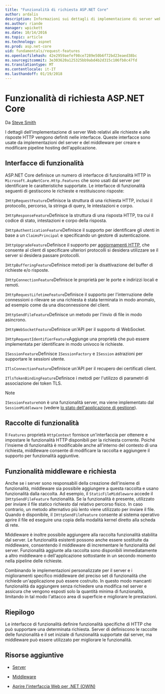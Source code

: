 ```yaml
---
title: "Funzionalità di richiesta ASP.NET Core"
author: ardalis
description: Informazioni sui dettagli di implementazione di server web relativi a richieste HTTP e le risposte che sono definite nelle interfacce per ASP.NET Core.
ms.author: riande
manager: wpickett
ms.date: 10/14/2016
ms.topic: article
ms.technology: aspnet
ms.prod: asp.net-core
uid: fundamentals/request-features
ms.openlocfilehash: 42e2959aefef98ce7289e50b6f72bd23eaed38bc
ms.sourcegitcommit: 3e303620a125325bb9abd4b2d315c106fb8c47fd
ms.translationtype: MT
ms.contentlocale: it-IT
ms.lasthandoff: 01/19/2018
---
```

# <a name="request-features-in-aspnet-core"></a>Funzionalità di richiesta ASP.NET Core

Da [Steve Smith](https://ardalis.com/)

I dettagli dell'implementazione di server Web relativi alle richieste e alle risposte HTTP vengono definiti nelle interfacce. Queste interfacce sono usate da implementazioni del server e del middleware per creare e modificare pipeline hosting dell'applicazione.

## <a name="feature-interfaces"></a>Interfacce di funzionalità

ASP.NET Core definisce un numero di interfacce di funzionalità HTTP in `Microsoft.AspNetCore.Http.Features` che sono usati dal server per identificare le caratteristiche supportate. Le interfacce di funzionalità seguenti di gestiscono le richieste e restituiscono risposte:

`IHttpRequestFeature`Definisce la struttura di una richiesta HTTP, inclusi il protocollo, percorso, la stringa di query, le intestazioni e corpo.

`IHttpResponseFeature`Definisce la struttura di una risposta HTTP, tra cui il codice di stato, intestazioni e corpo della risposta.

`IHttpAuthenticationFeature`Definisce il supporto per identificare gli utenti in base a un `ClaimsPrincipal` e specificando un gestore di autenticazione.

`IHttpUpgradeFeature`Definisce il supporto per [aggiornamenti HTTP](https://tools.ietf.org/html/rfc2616.html#section-14.42), che consente al client di specificare ulteriori protocolli si desidera utilizzare se il server si desidera passare protocolli.

`IHttpBufferingFeature`Definisce metodi per la disattivazione del buffer di richieste e/o risposte.

`IHttpConnectionFeature`Definisce le proprietà per le porte e indirizzi locali e remoti.

`IHttpRequestLifetimeFeature`Definisce il supporto per l'interruzione delle connessioni o rilevare se una richiesta è stata terminata in modo anomalo, ad esempio come da una disconnessione del client.

`IHttpSendFileFeature`Definisce un metodo per l'invio di file in modo asincrono.

`IHttpWebSocketFeature`Definisce un'API per il supporto di WebSocket.

`IHttpRequestIdentifierFeature`Aggiunge una proprietà che può essere implementata per identificare in modo univoco le richieste.

`ISessionFeature`Definisce `ISessionFactory` e `ISession` astrazioni per supportare le sessioni utente.

`ITlsConnectionFeature`Definisce un'API per il recupero dei certificati client.

`ITlsTokenBindingFeature`Definisce i metodi per l'utilizzo di parametri di associazione dei token TLS.

> [!NOTE]
> `ISessionFeature`non è una funzionalità server, ma viene implementato dal `SessionMiddleware` (vedere [lo stato dell'applicazione di gestione](app-state.md)).

## <a name="feature-collections"></a>Raccolte di funzionalità

Il `Features` proprietà `HttpContext` fornisce un'interfaccia per ottenere e impostare le funzionalità HTTP disponibili per la richiesta corrente. Poiché l'insieme di funzionalità è modificabile anche all'interno del contesto di una richiesta, middleware consente di modificare la raccolta e aggiungere il supporto per funzionalità aggiuntive.

## <a name="middleware-and-request-features"></a>Funzionalità middleware e richiesta

Anche se i server sono responsabili della creazione dell'insieme di funzionalità, middleware sia possibile aggiungere a questa raccolta e usano funzionalità dalla raccolta. Ad esempio, il `StaticFileMiddleware` accede il `IHttpSendFileFeature` funzionalità. Se la funzionalità è presente, utilizzato per inviare il file statico richiesto dal relativo percorso fisico. In caso contrario, un metodo alternativo più lento viene utilizzato per inviare il file. Quando è disponibile, il `IHttpSendFileFeature` consente al sistema operativo aprire il file ed eseguire una copia della modalità kernel diretto alla scheda di rete.

Middleware è inoltre possibile aggiungere alla raccolta funzionalità stabilita dal server. Le funzionalità esistenti possono anche essere sostituite da middleware, consentendo il middleware di incrementare le funzionalità del server. Funzionalità aggiunte alla raccolta sono disponibili immediatamente a altro middleware o dell'applicazione sottostante in un secondo momento nella pipeline delle richieste.

Combinando le implementazioni personalizzate per il server e i miglioramenti specifico middleware del preciso set di funzionalità che richiede un'applicazione può essere costruito. In questo modo mancanti funzionalità da aggiungere senza richiedere una modifica nel server e assicura che vengono esposti solo la quantità minima di funzionalità, limitando in tal modo l'attacco area di superficie e migliorare le prestazioni.

## <a name="summary"></a>Riepilogo

Le interfacce di funzionalità definire funzionalità specifiche di HTTP che può supportare una determinata richiesta. Server di definiscono le raccolte delle funzionalità e il set iniziale di funzionalità supportate dal server, ma middleware può essere utilizzato per migliorare le funzionalità.

## <a name="additional-resources"></a>Risorse aggiuntive

* [Server](servers/index.md)

* [Middleware](middleware.md)

* [Aprire l'interfaccia Web per .NET (OWIN)](owin.md)
